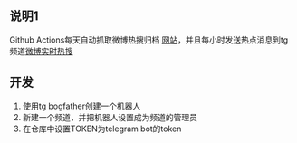 ## 说明1

Github Actions每天自动抓取微博热搜归档 [网站](https://insoxin.github.io/tg-wb-trending/)，并且每小时发送热点消息到tg频道[微博实时热搜](https://t.me/weibo_hots)

## 开发

1. 使用tg bogfather创建一个机器人
2. 新建一个频道，并把机器人设置成为频道的管理员
3. 在仓库中设置TOKEN为telegram bot的token
